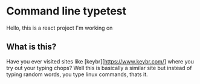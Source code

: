 # Command line typetest

Hello, this is a react project I'm working on

## What is this?

Have you ever visited sites like [keybr][https://www.keybr.com/] where you try out your typing chops?
Well this is basically a similar site but instead of typing random words, you type linux commands, thats it.



